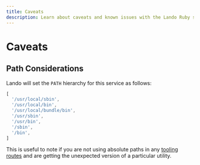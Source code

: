 ```yaml
---
title: Caveats
description: Learn about caveats and known issues with the Lando Ruby service.
---
```


# Caveats

## Path Considerations

Lando will set the `PATH` hierarchy for this service as follows:
```js
[
  '/usr/local/sbin',
  '/usr/local/bin',
  '/usr/local/bundle/bin',
  '/usr/sbin',
  '/usr/bin',
  '/sbin',
  '/bin',
]
```

This is useful to note if you are not using absolute paths in any [tooling routes](https://docs.lando.dev/core/v3/tooling.html) and are getting the unexpected version of a particular utility.

